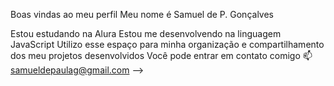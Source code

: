  Boas vindas ao meu perfil
Meu nome é Samuel de P. Gonçalves

Estou estudando na Alura
Estou me desenvolvendo na linguagem JavaScript
Utilizo esse espaço para minha organização e compartilhamento dos meu projetos desenvolvidos
Você pode entrar em contato comigo 📫
samueldepaulag@gmail.com
-->
